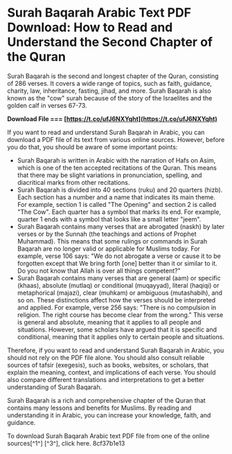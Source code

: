 
 
# Surah Baqarah Arabic Text PDF Download: How to Read and Understand the Second Chapter of the Quran
  
Surah Baqarah is the second and longest chapter of the Quran, consisting of 286 verses. It covers a wide range of topics, such as faith, guidance, charity, law, inheritance, fasting, jihad, and more. Surah Baqarah is also known as the "cow" surah because of the story of the Israelites and the golden calf in verses 67-73.
 
**Download File === [https://t.co/ufJ6NXYqht](https://t.co/ufJ6NXYqht)**


  
If you want to read and understand Surah Baqarah in Arabic, you can download a PDF file of its text from various online sources. However, before you do that, you should be aware of some important points:
  
- Surah Baqarah is written in Arabic with the narration of Hafs on Asim, which is one of the ten accepted recitations of the Quran. This means that there may be slight variations in pronunciation, spelling, and diacritical marks from other recitations.
- Surah Baqarah is divided into 40 sections (ruku) and 20 quarters (hizb). Each section has a number and a name that indicates its main theme. For example, section 1 is called "The Opening" and section 2 is called "The Cow". Each quarter has a symbol that marks its end. For example, quarter 1 ends with a symbol that looks like a small letter "jeem".
- Surah Baqarah contains many verses that are abrogated (naskh) by later verses or by the Sunnah (the teachings and actions of Prophet Muhammad). This means that some rulings or commands in Surah Baqarah are no longer valid or applicable for Muslims today. For example, verse 106 says: "We do not abrogate a verse or cause it to be forgotten except that We bring forth [one] better than it or similar to it. Do you not know that Allah is over all things competent?"
- Surah Baqarah contains many verses that are general (aam) or specific (khaas), absolute (mutlaq) or conditional (muqayyad), literal (haqiqi) or metaphorical (majazi), clear (muhkam) or ambiguous (mutashabih), and so on. These distinctions affect how the verses should be interpreted and applied. For example, verse 256 says: "There is no compulsion in religion. The right course has become clear from the wrong." This verse is general and absolute, meaning that it applies to all people and situations. However, some scholars have argued that it is specific and conditional, meaning that it applies only to certain people and situations.

Therefore, if you want to read and understand Surah Baqarah in Arabic, you should not rely on the PDF file alone. You should also consult reliable sources of tafsir (exegesis), such as books, websites, or scholars, that explain the meaning, context, and implications of each verse. You should also compare different translations and interpretations to get a better understanding of Surah Baqarah.
  
Surah Baqarah is a rich and comprehensive chapter of the Quran that contains many lessons and benefits for Muslims. By reading and understanding it in Arabic, you can increase your knowledge, faith, and guidance.
  
To download Surah Baqarah Arabic text PDF file from one of the online sources[^1^] [^3^], click here.
 8cf37b1e13
 
